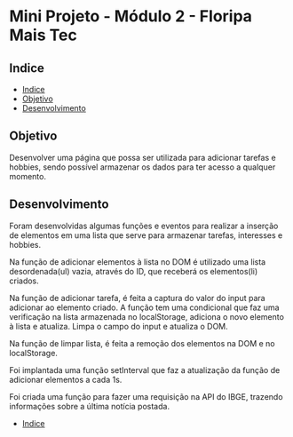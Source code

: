 # Mini Projeto - Módulo 2 - Floripa Mais Tec

## Indice

- [Indice](#indice)
- [Objetivo](#objetivo)
- [Desenvolvimento](#desenvolvimento)

## Objetivo

<p>Desenvolver uma página que possa ser utilizada para adicionar tarefas e hobbies, sendo possível armazenar os dados para ter acesso a qualquer momento.</p>

## Desenvolvimento

<p>Foram desenvolvidas algumas funções e eventos para realizar a inserção de elementos em uma lista que serve para armazenar tarefas, interesses e hobbies.</p>
<p>Na função de adicionar elementos à lista no DOM é utilizado uma lista desordenada(ul) vazia, através do ID, que receberá os elementos(li) criados.</p>
<p>Na função de adicionar tarefa, é feita a captura do valor do input para adicionar ao elemento criado. A função tem uma condicional que faz uma verificação na lista armazenada no localStorage, adiciona o novo elemento à lista e atualiza. Limpa o campo do input e atualiza o DOM.</p>
<p>Na função de limpar lista, é feita a remoção dos elementos na DOM e no localStorage.</p>
<p>Foi implantada uma função setInterval que faz a atualização da função de adicionar elementos a cada 1s.</p>
<p>Foi criada uma função para fazer uma requisição na API do IBGE, trazendo informações sobre a última notícia postada.</p>

- [Indice](#indice)
